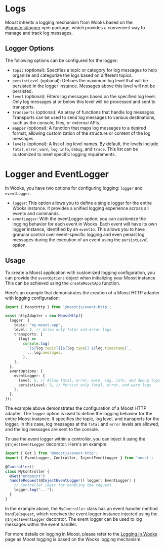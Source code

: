 # Logs

Moost inherits a logging mechanism from Wooks based on the
[@prostojs/logger](https://github.com/prostojs/logger/) npm package, which
provides a convenient way to manage and track log messages.

## Logger Options

The following options can be configured for the logger:

- `topic` (optional): Specifies a topic or category for log messages to help
  organize and categorize the logs based on different topics.
- `persistLevel` (optional): Defines the maximum log level that will be
  persisted in the logger instance. Messages above this level will not be
  persisted.
- `level` (optional): Filters log messages based on the specified log level.
  Only log messages at or below this level will be processed and sent to
  transports.
- `transports` (optional): An array of functions that handle log messages.
  Transports can be used to send log messages to various destinations, such as
  the console, files, or external APIs.
- `mapper` (optional): A function that maps log messages to a desired format,
  allowing customization of the structure or content of the log messages.
- `levels` (optional): A list of log level names. By default, the levels include
  `fatal`, `error`, `warn`, `log`, `info`, `debug`, and `trace`. This list can
  be customized to meet specific logging requirements.

# Logger and EventLogger
In Wooks, you have two options for configuring logging: `logger` and `eventLogger`.

-  `logger`: This option allows you to define a single logger for the entire Wooks instance.
It provides a unified logging experience across all events and commands.
-  `eventLogger`: With the eventLogger option, you can customize the logging behavior for each event in Wooks.
Each event will have its own logger instance, identified by an `eventId`.
This allows you to have granular control over event-specific logging and even persist log messages during the execution of an event using the `persistLevel` option.

## Usage

To create a Moost application with customized logging configuration, you can
provide the `eventOptions` object when initializing your Moost instance. This
can be achieved using the `createMoostApp` function.

Here's an example that demonstrates the creation of a Moost HTTP adapter with
logging configuration:

```ts
import { MoostHttp } from '@moostjs/event-http';

const httpAdapter = new MoostHttp({
  logger: {
    topic: "my-moost-app",
    level: 2, // Allow only fatal and error logs
    transports: [
      (log) =>
        console.log(
          `[${log.topic}][${log.type}] ${log.timestamp}`,
          ...log.messages,
        ),
    ],
  },
  eventOptions: {
    eventLogger: {
      level: 5, // Allow fatal, error, warn, log, info, and debug logs
      persistLevel: 3, // Persist only fatal, error, and warn logs
    },
  },
});
```

The example above demonstrates the configuration of a Moost HTTP adapter. The
`logger` option is used to define the logging behavior for the entire Moost
instance. It specifies the topic, log level, and transports for the logger. In
this case, log messages at the `fatal` and `error` levels are allowed, and the
log messages are sent to the console.

To use the event logger within a controller, you can inject it using the
`@InjectEventLogger` decorator. Here's an example:

```ts
import { Get } from '@moostjs/event-http';
import { EventLogger, Controller, InjectEventLogger } from 'moost';

@Controller()
class MyController {
  @Get("endpoint")
  handleRequest(@InjectEventLogger() logger: EventLogger) {
    // Controller logic for handling the request
    logger.log("...");
  }
}
```

In the example above, the `MyController` class
has an event handler method `handleRequest`, which receives the event logger
instance injected using the `@InjectEventLogger` decorator. The event logger can
be used to log messages within the event handler.

For more details on logging in Moost, please refer to the
[Logging in Wooks](https://wooksjs.org/wooks/advanced/logging.html) page as
Moost logging is based on the Wooks logging mechanism.
